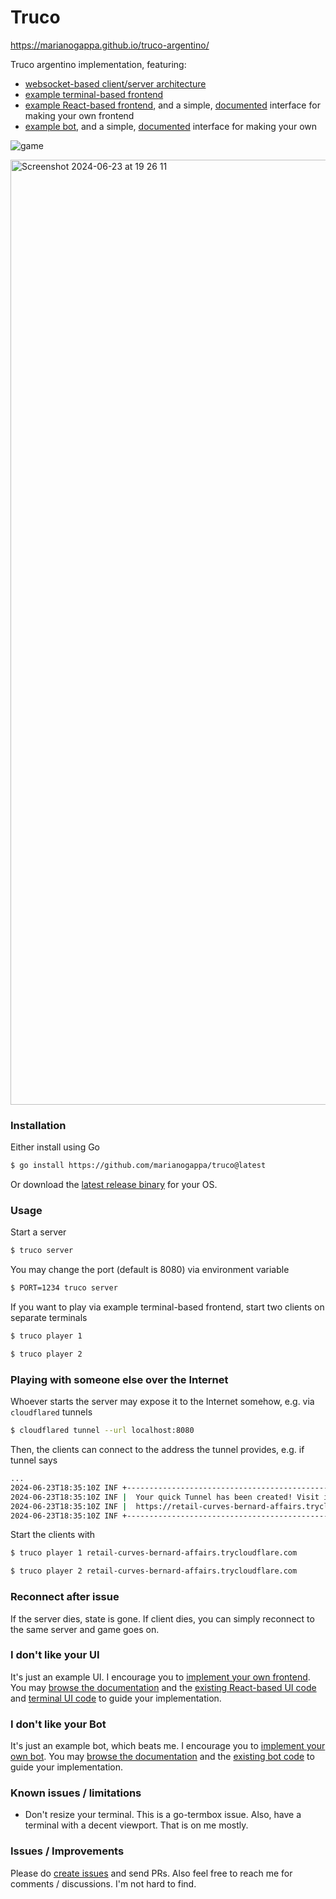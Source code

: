 # Truco

https://marianogappa.github.io/truco-argentino/

Truco argentino implementation, featuring:

- [websocket-based client/server architecture](https://github.com/marianogappa/truco/tree/main/server)
- [example terminal-based frontend](https://github.com/marianogappa/truco/blob/main/exampleclient/websocket_client.go)
- [example React-based frontend](https://github.com/marianogappa/truco-argentino), and a simple, [documented](https://github.com/marianogappa/truco/blob/main/CONTRIBUTING.md#making-your-own-frontend) interface for making your own frontend
- [example bot](https://github.com/marianogappa/truco/blob/main/examplebot/newbot/bot.go), and a simple, [documented](https://github.com/marianogappa/truco/blob/main/CONTRIBUTING.md#making-your-own-bot) interface for making your own

![game](https://github.com/user-attachments/assets/c85b7a6d-a6c9-4556-a1ac-da74150478e6)



<img width="1512" alt="Screenshot 2024-06-23 at 19 26 11" src="https://github.com/marianogappa/truco/assets/1078546/881e7204-f1a6-4de2-a0b5-60faa43b4fac">

### Installation

Either install using Go

```bash
$ go install https://github.com/marianogappa/truco@latest
```

Or download the [latest release binary](https://github.com/marianogappa/truco/releases) for your OS.

### Usage

Start a server

```bash
$ truco server
```

You may change the port (default is 8080) via environment variable

```bash
$ PORT=1234 truco server
```

If you want to play via example terminal-based frontend, start two clients on separate terminals

```bash
$ truco player 1
```

```bash
$ truco player 2
```

### Playing with someone else over the Internet

Whoever starts the server may expose it to the Internet somehow, e.g. via `cloudflared` tunnels

```bash
$ cloudflared tunnel --url localhost:8080
```

Then, the clients can connect to the address the tunnel provides, e.g. if tunnel says

```bash
...
2024-06-23T18:35:10Z INF +--------------------------------------------------------------------------------------------+
2024-06-23T18:35:10Z INF |  Your quick Tunnel has been created! Visit it at (it may take some time to be reachable):  |
2024-06-23T18:35:10Z INF |  https://retail-curves-bernard-affairs.trycloudflare.com                                   |
2024-06-23T18:35:10Z INF +--------------------------------------------------------------------------------------------+
```

Start the clients with

```bash
$ truco player 1 retail-curves-bernard-affairs.trycloudflare.com
```

```bash
$ truco player 2 retail-curves-bernard-affairs.trycloudflare.com
```

### Reconnect after issue

If the server dies, state is gone. If client dies, you can simply reconnect to the same server and game goes on.

### I don't like your UI

It's just an example UI. I encourage you to [implement your own frontend](https://github.com/marianogappa/truco/blob/main/CONTRIBUTING.md#making-your-own-frontend). You may [browse the documentation](https://github.com/marianogappa/truco/blob/main/CONTRIBUTING.md) and the [existing React-based UI code](https://github.com/marianogappa/truco-argentino) and [terminal UI code](https://github.com/marianogappa/truco/blob/main/exampleclient/ui.go) to guide your implementation.

### I don't like your Bot

It's just an example bot, which beats me. I encourage you to [implement your own bot](https://github.com/marianogappa/truco/blob/main/CONTRIBUTING.md#making-your-own-bot). You may [browse the documentation](https://github.com/marianogappa/truco/blob/main/CONTRIBUTING.md) and the [existing bot code](https://github.com/marianogappa/truco/blob/main/examplebot/newbot/bot.go) to guide your implementation.

### Known issues / limitations

- Don't resize your terminal. This is a go-termbox issue. Also, have a terminal with a decent viewport. That is on me mostly.

### Issues / Improvements

Please do [create issues](https://github.com/marianogappa/truco/issues) and send PRs. Also feel free to reach me for comments / discussions. I'm not hard to find.

